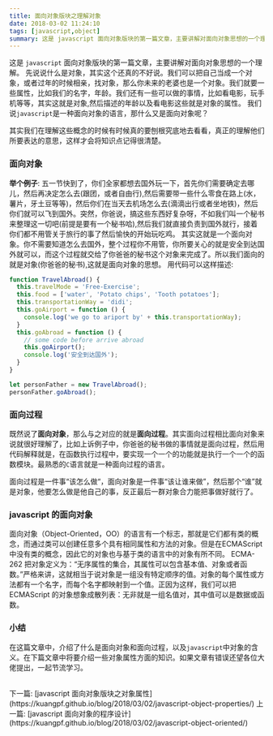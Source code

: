 ```yaml
---
title: 面向对象版块之理解对象
date: 2018-03-02 11:24:10
tags: [javascript,object]
summary: 这是 javascript 面向对象版块的第一篇文章，主要讲解对面向对象思想的一个理解。
---
```

这是 `javascript` 面向对象版块的第一篇文章，主要讲解对面向对象思想的一个理解。
先说说什么是对象，其实这个还真的不好说。我们可以把自己当成一个对象，或者过年的时候相亲，找对象，那么你未来的老婆也是一个对象。我们就要一些属性，比如我们的名字，年龄。我们还有一些可以做的事情，比如看电影，玩手机等等，其实这就是对象,然后描述的年龄以及看电影这些就是对象的属性。
我们说`javascript`是一种面向对象的语言，那什么又是面向对象呢？
<p class='tip'>其实我们在理解这些概念的时候有时候真的要刨根究底地去看看，真正的理解他们所要表达的意思，这样才会将知识点记得很清楚。</p>

### 面向对象
**举个例子**:
五一节快到了，你们全家都想去国外玩一下，首先你们需要确定去哪儿，然后再决定怎么去(跟团，或者自由行),然后需要带一些什么零食在路上(水，薯片，牙土豆等等)，然后你们在当天去机场怎么去(滴滴出行或者坐地铁)，然后你们就可以飞到国外。突然，你爸说，搞这些东西好复杂呀，不如我们叫一个秘书来整理这一切吧(前提是要有一个秘书哈),然后我们就直接负责到国外就行，接着你们都不用管关于旅行的事了然后愉快的开始玩吃鸡。
其实这就是一个面向对象。你不需要知道怎么去国外，整个过程你不用管，你所要关心的就是安全到达国外就可以，而这个过程就交给了你爸爸的秘书这个对象来完成了。所以我们面向的就是对象(你爸爸的秘书),这就是面向对象的思想。
用代码可以这样描述:

``` javascript
function TravelAbroad() {
  this.travelMode = 'Free-Exercise';
  this.food = ['water', 'Potato chips', 'Tooth potatoes'];
  this.transportationWay = 'didi';
  this.goAirport = function () {
    console.log('we go to ariport by' + this.transportationWay);
  }
  this.goAbroad = function () {
    // some code before arrive abroad
    this.goAirport();
    console.log('安全到达国外');
  }
}

let personFather = new TravelAbroad();
personFather.goAbroad();

```
### 面向过程
既然说了**面向对象**，那么与之对应的就是**面向过程**。其实面向过程相比面向对象来说就很好理解了，比如上诉例子中，你爸爸的秘书做的事情就是面向过程，然后用代码解释就是，在函数执行过程中，要实现一个一个的功能就是执行一个一个的函数模块。最熟悉的`C`语言就是一种面向过程的语言。

<p class="tip"> 面向过程是一件事“该怎么做“，面向对象是一件事“该让谁来做”，然后那个“谁”就是对象，他要怎么做是他自己的事，反正最后一群对象合力能把事做好就行了。</p>

### javascript 的面向对象
面向对象（Object-Oriented，OO）的语言有一个标志，那就是它们都有类的概念，而通过类可以创建任意多个具有相同属性和方法的对象。但是在ECMAScript 中没有类的概念，因此它的对象也与基于类的语言中的对象有所不同。
ECMA-262 把对象定义为：“无序属性的集合，其属性可以包含基本值、对象或者函数。”严格来讲，这就相当于说对象是一组没有特定顺序的值。对象的每个属性或方法都有一个名字，而每个名字都映射到一个值。正因为这样，我们可以把 ECMAScript 的对象想象成散列表：无非就是一组名值对，其中值可以是数据或函数。

### 小结
在这篇文章中，介绍了什么是面向对象和面向过程，以及`javascript`中对象的含义。在下篇文章中将要介绍一些对象属性方面的知识。如果文章有错误还望各位大佬提出，一起节流学习。

<br>
下一篇: [javascript 面向对象版块之对象属性](https://kuangpf.github.io/blog/2018/03/02/javascript-object-properties/)
上一篇: [javascript 面向对象的程序设计](https://kuangpf.github.io/blog/2018/03/02/javascript-object-oriented/)


